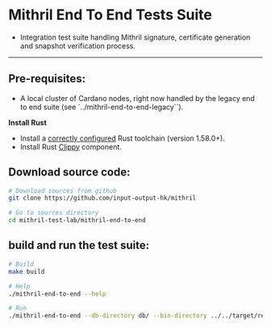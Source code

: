 # Mithril End To End Tests Suite

* Integration test suite handling Mithril signature, certificate generation and snapshot verification process.

---
## Pre-requisites:

* A local cluster of Cardano nodes, right now handled by the legacy end to end suite (see `../mithril-end-to-end-legacy``).

**Install Rust**

- Install a [correctly configured](https://www.rust-lang.org/learn/get-started) Rust toolchain (version 1.58.0+).
- Install Rust [Clippy](https://github.com/rust-lang/rust-clippy) component.


## Download source code:
```bash
# Download sources from github
git clone https://github.com/input-output-hk/mithril

# Go to sources directory
cd mithril-test-lab/mithril-end-to-end
```

## build and run the test suite:
```bash
# Build
make build

# Help
./mithril-end-to-end --help

# Run
./mithril-end-to-end --db-directory db/ --bin-directory ../../target/release
```
